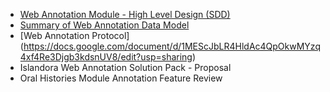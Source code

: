 
* [Web Annotation Module - High Level Design (SDD)](https://docs.google.com/document/d/15_bj6AtiXpsAGbZ5s4KsYRzlruilCIITewY7i225D-w/edit?usp=sharing)
* [Summary of Web Annotation Data Model](https://docs.google.com/document/d/1fxo77FQHVOtmnaV9BgnJ37uA-QPN7SVdTorX4DpK6_0/edit?usp=sharing)
* [Web Annotation Protocol] (https://docs.google.com/document/d/1MEScJbLR4HldAc4QpOkwMYzq4xf4Re3Djgb3kdsnUV8/edit?usp=sharing)
* Islandora Web Annotation Solution Pack - Proposal
* Oral Histories Module Annotation Feature Review

